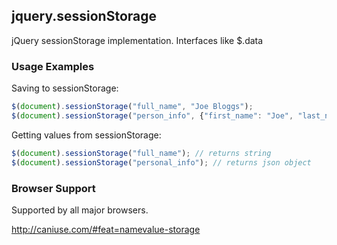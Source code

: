 ## jquery.sessionStorage

jQuery sessionStorage implementation. Interfaces like $.data

### Usage Examples

Saving to sessionStorage:

```javascript
$(document).sessionStorage("full_name", "Joe Bloggs");
$(document).sessionStorage("person_info", {"first_name": "Joe", "last_name": "Bloggs", "age": 52});
```

Getting values from sessionStorage:

```javascript
$(document).sessionStorage("full_name"); // returns string
$(document).sessionStorage("personal_info"); // returns json object
```

### Browser Support

Supported by all major browsers.

http://caniuse.com/#feat=namevalue-storage